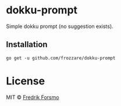 # dokku-prompt

Simple dokku prompt (no suggestion exists).

## Installation

```
go get -u github.com/frozzare/dokku-prompt
```

# License

MIT © [Fredrik Forsmo](https://github.com/frozzare)